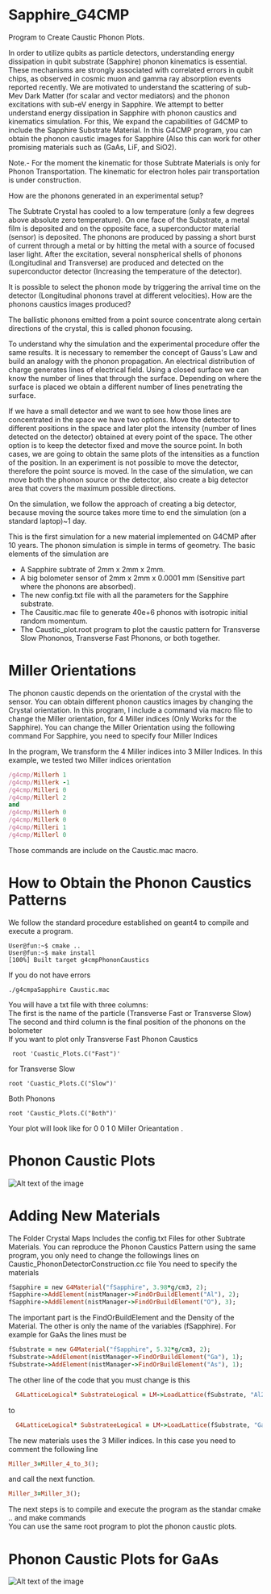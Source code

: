 # Sapphire_G4CMP
Program to Create Caustic Phonon Plots.

In order to utilize qubits as particle detectors, understanding energy dissipation in qubit substrate (Sapphire) phonon kinematics is essential. These mechanisms are strongly associated with correlated errors in qubit chips, as observed in cosmic muon and gamma ray absorption events reported recently. We are motivated to understand the scattering of sub-Mev Dark Matter (for scalar and vector mediators) and the phonon excitations with sub-eV energy in Sapphire. We attempt to better understand energy dissipation in Sapphire with phonon caustics and kinematics simulation. For this, We expand the capabilities of G4CMP to include the Sapphire Substrate Material. In this G4CMP program, you can obtain the phonon caustic images for Sapphire (Also this can work for other promising materials such as (GaAs, LiF, and SiO2).<br> 

Note.- For the moment the kinematic for those Subtrate Materials  is only for Phonon Transportation. The kinematic for electron holes pair transportation is under construction.<br> 

How are the phonons generated in an experimental setup?

The Subtrate Crystal has cooled to a low temperature (only a few degrees above absolute zero temperature). On one face of the Substrate, a metal film is deposited and on the opposite face, a superconductor material (sensor) is deposited. The phonons are produced by passing a short burst of current through a metal or by hitting the metal with a source of focused laser light. After the excitation, several nonspherical shells of phonons (Longitudinal and Transverse) are produced and detected on the superconductor detector (Increasing the temperature of the detector). <br> 

It is possible to select the phonon mode by triggering the arrival time on the detector (Longitudinal phonons travel at different velocities).
How are the phonons caustics images produced?<br> 

The ballistic phonons emitted from a point source concentrate along certain directions of the crystal, this is called phonon focusing.<br> 

To understand why the simulation and the experimental procedure offer the same results. It is necessary to remember the concept of Gauss's Law and build an analogy with the phonon propagation.  An electrical distribution of charge generates lines of electrical field. Using a closed surface we can know the number of lines that through the surface.  Depending on where the surface is placed we obtain a different number of lines penetrating the surface.  <br> 

If we have a small detector and we want to see how those lines are concentrated in the space we have two options. Move the detector to different positions in the space and later plot the intensity (number of lines detected on the detector) obtained at every point of the space. The other option is to keep the detector fixed and move the source point. In both cases, we are going to obtain the same plots of the intensities as a function of the position. In an experiment is not possible to move the detector, therefore the point source is moved. In the case of the simulation, we can  move both the phonon source or the detector, also create a big detector area that covers the maximum possible directions. <br> 

On the simulation, we follow the approach of creating a big detector, because moving the source takes more time to end the simulation (on a standard laptop)~1 day. 


This is the first simulation for a new material implemented on G4CMP after 10 years. The phonon simulation is simple in terms of geometry. The basic elements of the simulation are 

* A Sapphire subtrate of 2mm x 2mm x 2mm.
* A big bolometer sensor of 2mm x 2mm x 0.0001 mm (Sensitive part where the phonons are absorbed).
* The new config.txt file with all the parameters for the Sapphire substrate.
* The Causitic.mac file to generate 40e+6 phonos with isotropic initial random momentum.
* The Caustic_plot.root program to plot the caustic pattern for Transverse Slow Phononos, Transverse Fast Phonons, or both together.
# Miller Orientations
The phonon caustic depends on the orientation of the crystal with the sensor. You can obtain different phonon caustics images by changing the Crystal orientation. In this program, I include a command via macro file to change the Miller orientation, for 4 Miller indices (Only Works for the Sapphire).
You can change the Miller Orientation using the following command
 For Sapphire, you need to specify four Miller Indices

In the program, We transform the 4 Miller indices into 3 Miller Indices.
In this example, we tested two Miller indices orientation 
```ruby
/g4cmp/Millerh 1
/g4cmp/Millerk -1
/g4cmp/Milleri 0
/g4cmp/Millerl 2
and
/g4cmp/Millerh 0
/g4cmp/Millerk 0
/g4cmp/Milleri 1
/g4cmp/Millerl 0

```
Those commands are include on the Caustic.mac macro.

# How to Obtain the Phonon Caustics Patterns
We follow the standard procedure established on geant4 to compile and execute a program. 
```console
User@fun:~$ cmake ..
User@fun:~$ make install
[100%] Built target g4cmpPhononCaustics
```
If you do not have errors
```console
./g4cmpaSapphire Caustic.mac
```
You will have a txt file with three columns: <br> 
The first is the name of the particle (Transverse Fast or Transverse Slow) <br> 
The second and third column is the final position of the phonons on the bolometer <br> 
If you want to plot only Transverse Fast Phonon Caustics
```console
 root 'Cuastic_Plots.C("Fast")'
```
for Transverse Slow
```console
root 'Cuastic_Plots.C("Slow")'
```
Both Phonons
```console
root 'Caustic_Plots.C("Both")'
```
Your plot will look like 
for 0 0 1 0 Miller Orieantation .

# Phonon Caustic Plots



![Alt text of the image](https://github.com/Israel-Tanjiro/Sapphire_G4CMP/blob/main/Sapphire_Phonon.png)

# Adding New Materials 
The Folder Crystal Maps Includes the config.txt Files for other Subtrate Materials.
You can reproduce the Phonon Caustics Pattern using the same program, you only need to change the followings lines on Caustic_PhononDetectorConstruction.cc file
You need to specify the materials 
```ruby
fSapphire = new G4Material("fSapphire", 3.98*g/cm3, 2);
fSapphire->AddElement(nistManager->FindOrBuildElement("Al"), 2);
fSapphire->AddElement(nistManager->FindOrBuildElement("O"), 3);

```
The important part is the FindOrBuildElement and the Density of the Material. The other  is only the name of the variables (fSapphire).
For example for GaAs the lines must be 
```ruby
fSubstrate = new G4Material("fSapphire", 5.32*g/cm3, 2);
fSubstrate->AddElement(nistManager->FindOrBuildElement("Ga"), 1);
fSubstrate->AddElement(nistManager->FindOrBuildElement("As"), 1);
```
The other line of the code that you must change is this
```ruby
  G4LatticeLogical* SubstrateLogical = LM->LoadLattice(fSubstrate, "Al2O3");
```
to 

```ruby
  G4LatticeLogical* SubstrateeLogical = LM->LoadLattice(fSubstrate, "GaAs");
```
The new materials uses the 3 Miller indices. In this case you need to comment the following line 
```ruby
Miller_3=Miller_4_to_3();
```
and call the next function.
```ruby
Miller_3=Miller_3();
```

The next steps is to compile and execute the program as the standar cmake .. and make commands<br> 
You can use the same root program to plot the phonon caustic plots.

# Phonon Caustic Plots for GaAs
![Alt text of the image](https://github.com/Israel-Tanjiro/Sapphire_G4CMP/blob/main/Phonon_GaAS.png)

